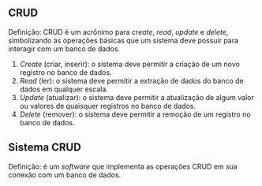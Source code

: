 ## CRUD

Definição: CRUD é um acrônimo para _create_, _read_, _update_ e _delete_, simbolizando as operações básicas que um sistema deve possuir para interagir com um banco de dados.

1. _Create_ (criar, inserir): o sistema deve permitir a criação de um novo registro no banco de dados.
2. _Read_ (ler): o sistema deve permitir a extração de dados do banco de dados em qualquer escala.
3. _Update_ (atualizar): o sistema deve permitir a atualização de algum valor ou valores de quaisquer registros no banco de dados.
4. _Delete_ (remover): o sistema deve permitir a remoção de um registro no banco de dados.

## Sistema CRUD

Definição: é um _software_ que implementa as operações CRUD em sua conexão com um banco de dados.
